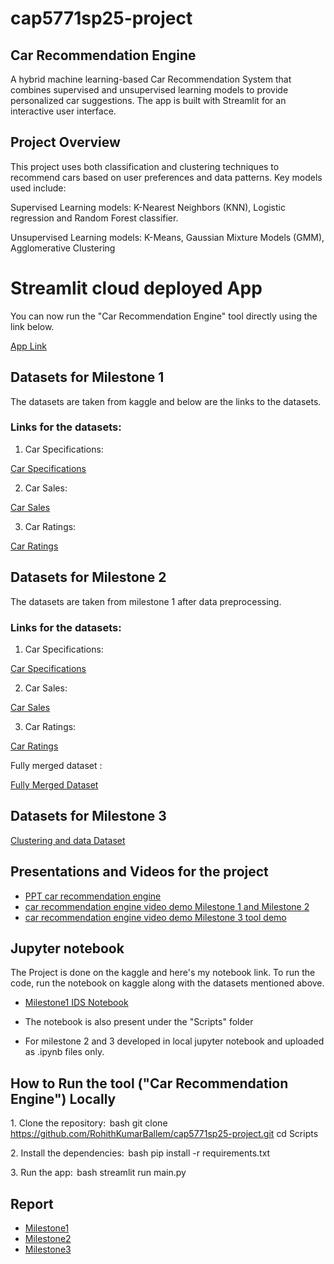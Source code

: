 # cap5771sp25-project

## Car Recommendation Engine

A hybrid machine learning-based Car Recommendation System that combines supervised and unsupervised learning models to provide personalized car suggestions. The app is built with Streamlit for an interactive user interface.

## Project Overview
This project uses both classification and clustering techniques to recommend cars based on user preferences and data patterns. Key models used include:

Supervised Learning models: K-Nearest Neighbors (KNN), Logistic regression and Random Forest classifier.

Unsupervised Learning models: K-Means, Gaussian Mixture Models (GMM), Agglomerative Clustering

# Streamlit cloud deployed App

You can now run the "Car Recommendation Engine" tool  directly using the link below.

[App Link](https://mainpy-a97uc2wrdqnjq4jexbb3wf.streamlit.app/)

## Datasets for Milestone 1

The datasets are taken from kaggle and below are the links to the datasets.

### Links for the datasets:

1. Car Specifications:

[Car Specifications](https://www.kaggle.com/datasets/jahaidulislam/car-specification-dataset-1945-2020)

2. Car Sales:

[Car Sales](https://www.kaggle.com/datasets/missionjee/car-sales-report)

3. Car Ratings:

[Car Ratings](https://www.kaggle.com/datasets/shreemunpranav/edmunds-car-review)


## Datasets for Milestone 2

The datasets are taken from milestone 1 after data preprocessing.

### Links for the datasets:

1. Car Specifications:

[Car Specifications](https://drive.google.com/file/d/1CzsaUirdxwglZKYCEYzv8BQYXSlV1CRY/view?usp=drive_link)

2. Car Sales:

[Car Sales](https://drive.google.com/file/d/17Lk63o6iDq7W4C0_4IJ8eUrkj6MCBaOz/view?usp=drive_link)

3. Car Ratings:

[Car Ratings](https://drive.google.com/file/d/1fzqSVBZ2gdgyysd9XrHookkLUtp1zWOr/view?usp=drive_link)

Fully merged dataset :

[Fully Merged Dataset](https://drive.google.com/file/d/1C_kc6e1miPtpxMjchLQy2kZ-ARVNw0j7/view?usp=drive_link)


## Datasets for Milestone 3

[Clustering and data Dataset](https://drive.google.com/file/d/1NIyO62mAJW3qNT88aFuNg3DuVCmhxOBT/view?usp=drive_link)

## Presentations and Videos for the project

- [PPT car recommendation engine](https://docs.google.com/presentation/d/1WoVkxioTahy13lPxM4jbsvZEe_szbqxf/edit?usp=drive_link&ouid=107598483132952169323&rtpof=true&sd=true)
- [car recommendation engine video demo Milestone 1 and Milestone 2](https://drive.google.com/file/d/1PKkiucpDFwzrLFrmKwaPAPjO8uvYmeEt/view?usp=drive_link)
- [car recommendation engine video demo Milestone 3 tool demo](https://drive.google.com/file/d/1n7-TndlZzZ7srD-OKqNHZb6FEEzwK38G/view?usp=drive_link)

## Jupyter notebook

The Project is done on the kaggle and here's my notebook link. To run the code, run the notebook on kaggle along with the datasets mentioned above.

- [Milestone1 IDS Notebook](https://www.kaggle.com/code/rohithballem/ids-milestone1)

- The notebook is also present under the "Scripts" folder

- For milestone 2 and 3 developed in local jupyter notebook and uploaded as .ipynb files only.


## How to Run the tool ("Car Recommendation Engine") Locally

1.⁠ ⁠Clone the repository:
    ⁠ bash
     git clone https://github.com/RohithKumarBallem/cap5771sp25-project.git
    cd Scripts
     ⁠

2.⁠ ⁠Install the dependencies:
    ⁠ bash
    pip install -r requirements.txt
     ⁠

3.⁠ ⁠Run the app:
    ⁠ bash
    streamlit run main.py


## Report

- [Milestone1](https://github.com/RohithKumarBallem/cap5771sp25-project/blob/main/Report/Milestone1.pdf)
- [Milestone2](https://github.com/RohithKumarBallem/cap5771sp25-project/blob/main/Report/Milestone2.pdf)
- [Milestone3](https://github.com/RohithKumarBallem/cap5771sp25-project/blob/main/Report/Milestone3.pdf)
